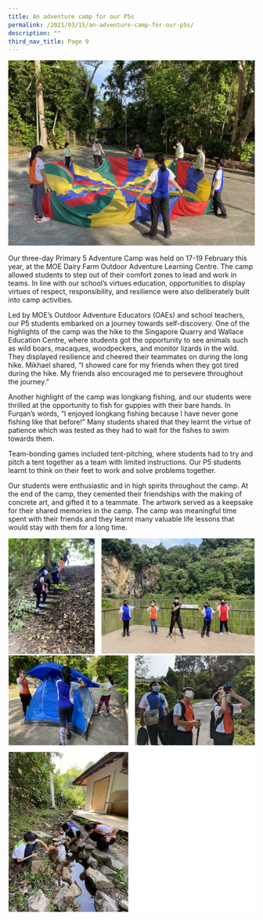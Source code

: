 ```yaml
---
title: An adventure camp for our P5s
permalink: /2021/03/15/an-adventure-camp-for-our-p5s/
description: ""
third_nav_title: Page 9
---
```

<img src="/images/3-Banner-2048x1536.jpg">
<p>Our three-day Primary 5 Adventure Camp was held on 17-19 February this year, at the MOE Dairy Farm Outdoor Adventure Learning Centre. The camp allowed students to step out of their comfort zones to lead and work in teams. In line with our school’s virtues education, opportunities to display virtues of respect, responsibility, and resilience were also deliberately built into camp activities.</p>
<p>Led by MOE’s Outdoor Adventure Educators (OAEs) and school teachers, our P5 students embarked on a journey towards self-discovery. One of the highlights of the camp was the hike to the Singapore Quarry and Wallace Education Centre, where students got the opportunity to see animals such as wild boars, macaques, woodpeckers, and monitor lizards in the wild. They displayed resilience and cheered their teammates on during the long hike. Mikhael shared, “I showed care for my friends when they got tired during the hike. My friends also encouraged me to persevere throughout the journey.”</p>
<p>Another highlight of the camp was longkang fishing, and our students were thrilled at the opportunity to fish for guppies with their bare hands. In Furqan’s words, “I enjoyed longkang fishing because I have never gone fishing like that before!” Many students shared that they learnt the virtue of patience which was tested as they had to wait for the fishes to swim towards them.</p>
<p>Team-bonding games included tent-pitching, where students had to try and pitch a tent together as a team with limited instructions. Our P5 students learnt to think on their feet to work and solve problems together.</p>
<p>Our students were enthusiastic and in high spirits throughout the camp. At the end of the camp, they cemented their friendships with the making of concrete art, and gifted it to a teammate. The artwork served as a keepsake for their shared memories in the camp. The camp was meaningful time spent with their friends and they learnt many valuable life lessons that would stay with them for a long time.</p>
<img src="/images/adventure1.png"><br>
<img src="/images/adventure2.png">